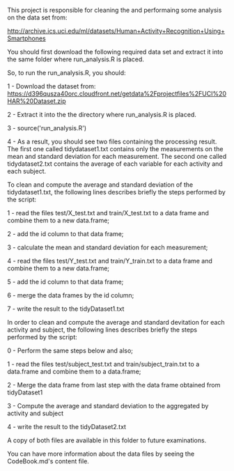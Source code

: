 This project is responsible for cleaning the and performaing some analysis on the data set from: 

http://archive.ics.uci.edu/ml/datasets/Human+Activity+Recognition+Using+Smartphones

You should first download the following required data set and extract it into the same folder where run_analysis.R is placed.

So, to run the run_analysis.R, you should:

 1 - Download the dataset from:
     https://d396qusza40orc.cloudfront.net/getdata%2Fprojectfiles%2FUCI%20HAR%20Dataset.zip
     
 2 - Extract it into the the directory where run_analysis.R is placed.
 
 3 - source('run_analysis.R')
 
 4 - As a result, you should see two files containing the processing result. The first one called tidydataset1.txt contains only the measurements on the mean and standard deviation for each measurement. The second one called tidydataset2.txt contains the average of each variable for each activity and each subject.
 
 To clean and compute the average and standard deviation of the tidydataset1.txt, the following lines describes briefly the steps performed by the script:
 
 1 - read the files test/X_test.txt and train/X_test.txt to a data frame and combine them to a new data.frame;
 
 2 - add the id column to that data frame;
 
 3 - calculate the mean and standard deviation for each measurement;
 
 4 - read the files test/Y_test.txt and train/Y_train.txt to a data frame and combine them to a new data.frame;
 
 5 - add the id column to that data frame;
 
 6 - merge the data frames by the id column;
 
 7 - write the result to the tidyDataset1.txt
 
 In order to clean and compute the average and standard devitation for each activity and subject, the following lines describes briefly the steps performed by the script:
 
 0 - Perform the same steps below and also;
 
 1 - read the files test/subject_test.txt and train/subject_train.txt to a data.frame and combine them to a data.frame;
 
 2 - Merge the data frame from last step with the data frame obtained from tidyDataset1
 
 3 - Compute the average and standard deviation to the aggregated by activity and subject
 
 4 - write the result to the tidyDataset2.txt
 
 A copy of both files are available in this folder to future examinations.
 
 You can have more information about the data files by seeing the CodeBook.md's content file.
